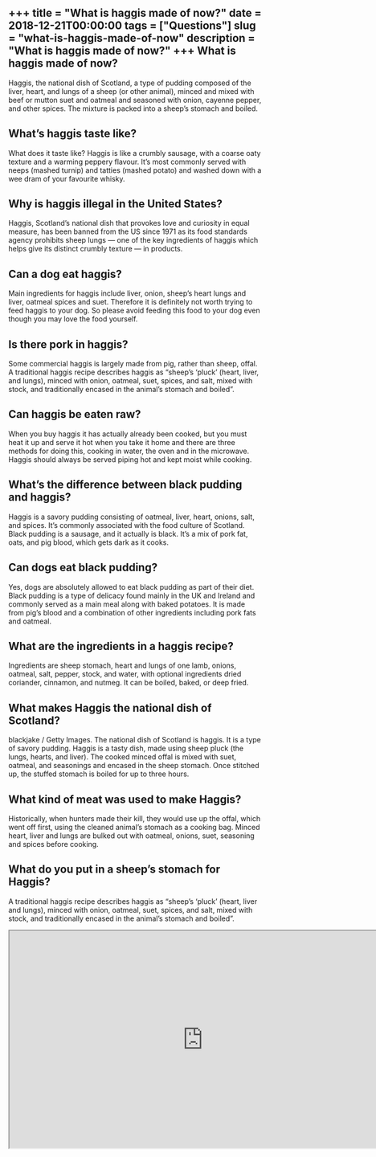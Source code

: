 +++
title = "What is haggis made of now?"
date = 2018-12-21T00:00:00
tags = ["Questions"]
slug = "what-is-haggis-made-of-now"
description = "What is haggis made of now?"
+++
What is haggis made of now?
---------------------------

Haggis, the national dish of Scotland, a type of pudding composed of the liver, heart, and lungs of a sheep (or other animal), minced and mixed with beef or mutton suet and oatmeal and seasoned with onion, cayenne pepper, and other spices. The mixture is packed into a sheep’s stomach and boiled.

What’s haggis taste like?
-------------------------

What does it taste like? Haggis is like a crumbly sausage, with a coarse oaty texture and a warming peppery flavour. It’s most commonly served with neeps (mashed turnip) and tatties (mashed potato) and washed down with a wee dram of your favourite whisky.

Why is haggis illegal in the United States?
-------------------------------------------

Haggis, Scotland’s national dish that provokes love and curiosity in equal measure, has been banned from the US since 1971 as its food standards agency prohibits sheep lungs — one of the key ingredients of haggis which helps give its distinct crumbly texture — in products.

Can a dog eat haggis?
---------------------

Main ingredients for haggis include liver, onion, sheep’s heart lungs and liver, oatmeal spices and suet. Therefore it is definitely not worth trying to feed haggis to your dog. So please avoid feeding this food to your dog even though you may love the food yourself.

Is there pork in haggis?
------------------------

Some commercial haggis is largely made from pig, rather than sheep, offal. A traditional haggis recipe describes haggis as “sheep’s ‘pluck’ (heart, liver, and lungs), minced with onion, oatmeal, suet, spices, and salt, mixed with stock, and traditionally encased in the animal’s stomach and boiled”.

Can haggis be eaten raw?
------------------------

When you buy haggis it has actually already been cooked, but you must heat it up and serve it hot when you take it home and there are three methods for doing this, cooking in water, the oven and in the microwave. Haggis should always be served piping hot and kept moist while cooking.

What’s the difference between black pudding and haggis?
-------------------------------------------------------

Haggis is a savory pudding consisting of oatmeal, liver, heart, onions, salt, and spices. It’s commonly associated with the food culture of Scotland. Black pudding is a sausage, and it actually is black. It’s a mix of pork fat, oats, and pig blood, which gets dark as it cooks.

Can dogs eat black pudding?
---------------------------

Yes, dogs are absolutely allowed to eat black pudding as part of their diet. Black pudding is a type of delicacy found mainly in the UK and Ireland and commonly served as a main meal along with baked potatoes. It is made from pig’s blood and a combination of other ingredients including pork fats and oatmeal.

What are the ingredients in a haggis recipe?
--------------------------------------------

Ingredients are sheep stomach, heart and lungs of one lamb, onions, oatmeal, salt, pepper, stock, and water, with optional ingredients dried coriander, cinnamon, and nutmeg. It can be boiled, baked, or deep fried.

What makes Haggis the national dish of Scotland?
------------------------------------------------

blackjake / Getty Images. The national dish of Scotland is haggis. It is a type of savory pudding. Haggis is a tasty dish, made using sheep pluck (the lungs, hearts, and liver). The cooked minced offal is mixed with suet, oatmeal, and seasonings and encased in the sheep stomach. Once stitched up, the stuffed stomach is boiled for up to three hours.

What kind of meat was used to make Haggis?
------------------------------------------

Historically, when hunters made their kill, they would use up the offal, which went off first, using the cleaned animal’s stomach as a cooking bag. Minced heart, liver and lungs are bulked out with oatmeal, onions, suet, seasoning and spices before cooking.

What do you put in a sheep’s stomach for Haggis?
------------------------------------------------

A traditional haggis recipe describes haggis as “sheep’s ‘pluck’ (heart, liver and lungs), minced with onion, oatmeal, suet, spices, and salt, mixed with stock, and traditionally encased in the animal’s stomach and boiled”.

<iframe allow="accelerometer; autoplay; clipboard-write; encrypted-media; gyroscope; picture-in-picture" allowfullscreen="" class="__youtube_prefs__  epyt-is-override  no-lazyload" data-no-lazy="1" data-origheight="433" data-origwidth="770" data-skipgform_ajax_framebjll="" height="433" id="_ytid_47792" loading="lazy" src="https://www.youtube.com/embed/MuEmB7frgTI?enablejsapi=1&autoplay=0&cc_load_policy=0&cc_lang_pref=&iv_load_policy=1&loop=0&modestbranding=0&rel=1&fs=1&playsinline=0&autohide=2&theme=dark&color=red&controls=1&" title="YouTube player" width="770"></iframe>